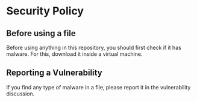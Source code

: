 # Security Policy
## Before using a file
Before using anything in this repository, you should first check if it has malware.
For this, download it inside a virtual machine.
## Reporting a Vulnerability
If you find any type of malware in a file, please report it in the vulnerability discussion.

